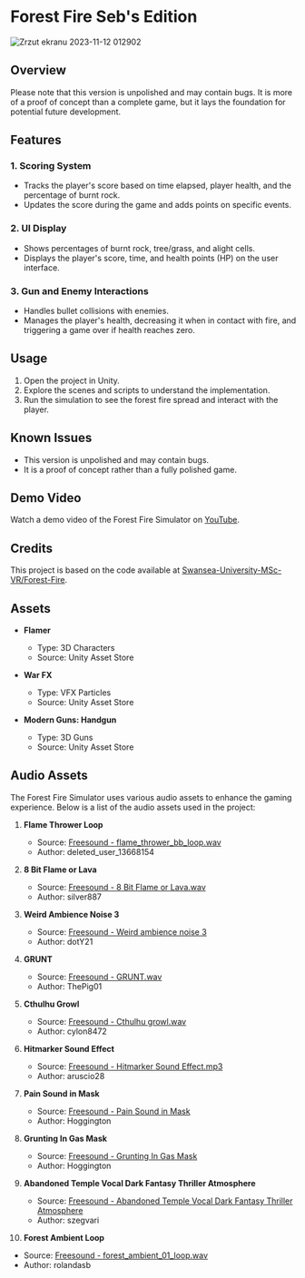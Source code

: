 # Forest Fire Seb's Edition

![Zrzut ekranu 2023-11-12 012902](https://github.com/sebolsita/Assignment_3_ForestFire_Seb_Version_/assets/146569314/ec3a6b62-e2f4-4a19-949e-9de81b3bc2ed)

## Overview

Please note that this version is unpolished and may contain bugs. It is more of a proof of concept than a complete game, but it lays the foundation for potential future development.

## Features

### 1. Scoring System

- Tracks the player's score based on time elapsed, player health, and the percentage of burnt rock.
- Updates the score during the game and adds points on specific events.

### 2. UI Display

- Shows percentages of burnt rock, tree/grass, and alight cells.
- Displays the player's score, time, and health points (HP) on the user interface.

### 3. Gun and Enemy Interactions

- Handles bullet collisions with enemies.
- Manages the player's health, decreasing it when in contact with fire, and triggering a game over if health reaches zero.

## Usage

1. Open the project in Unity.
2. Explore the scenes and scripts to understand the implementation.
3. Run the simulation to see the forest fire spread and interact with the player.

## Known Issues

- This version is unpolished and may contain bugs.
- It is a proof of concept rather than a fully polished game.

## Demo Video

Watch a demo video of the Forest Fire Simulator on [YouTube](https://www.youtube.com/watch?v=I9UqnSDR7mo).

## Credits

This project is based on the code available at [Swansea-University-MSc-VR/Forest-Fire](https://github.com/Swansea-University-MSc-VR/Forest-Fire).

## Assets

- **Flamer**
  - Type: 3D Characters
  - Source: Unity Asset Store

- **War FX**
  - Type: VFX Particles
  - Source: Unity Asset Store

- **Modern Guns: Handgun**
  - Type: 3D Guns
  - Source: Unity Asset Store

 ## Audio Assets

The Forest Fire Simulator uses various audio assets to enhance the gaming experience. Below is a list of the audio assets used in the project:

1. **Flame Thrower Loop**
   - Source: [Freesound - flame_thrower_bb_loop.wav](https://freesound.org/people/deleted_user_13668154/sounds/574524/)
   - Author: deleted_user_13668154

2. **8 Bit Flame or Lava**
   - Source: [Freesound - 8 Bit Flame or Lava.wav](https://freesound.org/people/silver887/sounds/543993/)
   - Author: silver887

3. **Weird Ambience Noise 3**
   - Source: [Freesound - Weird ambience noise 3](https://freesound.org/people/dotY21/sounds/518478/)
   - Author: dotY21

4. **GRUNT**
   - Source: [Freesound - GRUNT.wav](https://freesound.org/people/ThePig01/sounds/338226/)
   - Author: ThePig01

5. **Cthulhu Growl**
   - Source: [Freesound - Cthulhu growl.wav](https://freesound.org/people/cylon8472/sounds/71893/)
   - Author: cylon8472

6. **Hitmarker Sound Effect**
   - Source: [Freesound - Hitmarker Sound Effect.mp3](https://freesound.org/people/aruscio28/sounds/464882/)
   - Author: aruscio28

7. **Pain Sound in Mask**
   - Source: [Freesound - Pain Sound in Mask](https://freesound.org/people/Hoggington/sounds/356632/)
   - Author: Hoggington

8. **Grunting In Gas Mask**
   - Source: [Freesound - Grunting In Gas Mask](https://freesound.org/people/Hoggington/sounds/356633/)
   - Author: Hoggington

9. **Abandoned Temple Vocal Dark Fantasy Thriller Atmosphere**
   - Source: [Freesound - Abandoned Temple Vocal Dark Fantasy Thriller Atmosphere](https://freesound.org/people/szegvari/sounds/433083/)
   - Author: szegvari

10. **Forest Ambient Loop**
   - Source: [Freesound - forest_ambient_01_loop.wav](https://freesound.org/people/rolandasb/sounds/346080/)
   - Author: rolandasb
